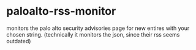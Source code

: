 # paloalto-rss-monitor
monitors the palo alto security advisories page for new entires with your chosen string. (technically it monitors the json, since their rss seems outdated)

